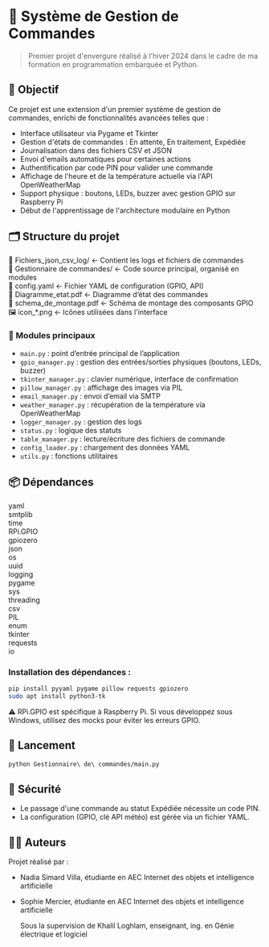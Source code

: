 
# 🧾 Système de Gestion de Commandes

> Premier projet d'envergure réalisé à l'hiver 2024 dans le cadre de ma formation en programmation embarquée et Python.

## 📌 Objectif

Ce projet est une extension d'un premier système de gestion de commandes, enrichi de fonctionnalités avancées telles que :

- Interface utilisateur via Pygame et Tkinter
- Gestion d'états de commandes : En attente, En traitement, Expédiée
- Journalisation dans des fichiers CSV et JSON
- Envoi d'emails automatiques pour certaines actions
- Authentification par code PIN pour valider une commande
- Affichage de l'heure et de la température actuelle via l'API OpenWeatherMap
- Support physique : boutons, LEDs, buzzer avec gestion GPIO sur Raspberry Pi
- Début de l'apprentissage de l'architecture modulaire en Python

## 🗂️ Structure du projet

📁 Fichiers_json_csv_log/          ← Contient les logs et fichiers de commandes  
📁 Gestionnaire de commandes/      ← Code source principal, organisé en modules  
📄 config.yaml                     ← Fichier YAML de configuration (GPIO, API)  
📄 Diagramme_etat.pdf              ← Diagramme d’état des commandes  
📄 schema_de_montage.pdf           ← Schéma de montage des composants GPIO  
🖼️ icon_*.png                      ← Icônes utilisées dans l'interface  

### 📁 Modules principaux

- `main.py` : point d’entrée principal de l’application
- `gpio_manager.py` : gestion des entrées/sorties physiques (boutons, LEDs, buzzer)
- `tkinter_manager.py` : clavier numérique, interface de confirmation
- `pillow_manager.py` : affichage des images via PIL
- `email_manager.py` : envoi d’email via SMTP
- `weather_manager.py` : récupération de la température via OpenWeatherMap
- `logger_manager.py` : gestion des logs
- `status.py` : logique des statuts
- `table_manager.py` : lecture/écriture des fichiers de commande
- `config_loader.py` : chargement des données YAML
- `utils.py` : fonctions utilitaires

## 📦 Dépendances

yaml  
smtplib  
time  
RPi.GPIO  
gpiozero  
json  
os  
uuid  
logging  
pygame  
sys  
threading  
csv  
PIL  
enum  
tkinter  
requests  
io  

### Installation des dépendances :

```bash
pip install pyyaml pygame pillow requests gpiozero
sudo apt install python3-tk
```

⚠️ RPi.GPIO est spécifique à Raspberry Pi. Si vous développez sous Windows, utilisez des mocks pour éviter les erreurs GPIO.

## 🚀 Lancement

```bash
python Gestionnaire\ de\ commandes/main.py
```

## 🔐 Sécurité

- Le passage d'une commande au statut Expédiée nécessite un code PIN.
- La configuration (GPIO, clé API météo) est gérée via un fichier YAML.

## 👩‍💻 Auteurs

Projet réalisé par :    
- Nadia Simard Villa, étudiante en AEC Internet des objets et intelligence artificielle
- Sophie Mercier, étudiante en AEC Internet des objets et intelligence artificielle
    
    Sous la supervision de Khalil Loghlam, enseignant, ing. en Génie électrique et logiciel